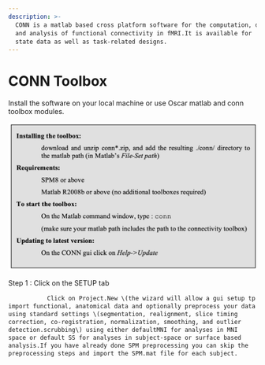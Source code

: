 ```yaml
---
description: >-
  CONN is a matlab based cross platform software for the computation, display
  and analysis of functional connectivity in fMRI.It is available for  restng
  state data as well as task-related designs.
---
```


# CONN Toolbox

Install the software on your local machine or use Oscar matlab and conn toolbox modules.

![](.gitbook/assets/screen-shot-2020-09-14-at-4.28.01-pm.png)

Step 1 : Click on the SETUP tab

               Click on Project.New \(the wizard will allow a gui setup tp import functional, anatomical data and optionally preprocess your data using standard settings \(segmentation, realignment, slice timing correction, co-registration, normalization, smoothing, and outlier detection.scrubbing\) using either defaultMNI for analyses in MNI space or default SS for analyses in subject-space or surface based analysis.If you have already done SPM preprocessing you can skip the preprocessing steps and import the SPM.mat file for each subject.



